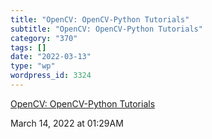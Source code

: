 ```yaml
---
title: "OpenCV: OpenCV-Python Tutorials"
subtitle: "OpenCV: OpenCV-Python Tutorials"
category: "370"
tags: []
date: "2022-03-13"
type: "wp"
wordpress_id: 3324
---
```

[ OpenCV: OpenCV-Python Tutorials](https://docs.opencv.org/4.x/d6/d00/tutorial_py_root.html)
 
March 14, 2022 at 01:29AM